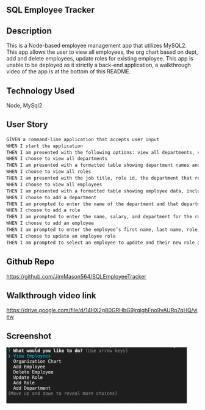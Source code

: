 ## SQL Employee Tracker

## Description
This is a Node-based employee management app that utilizes MySQL2. This app allows the user to view all employees, the org chart based on dept, add and delete employees, update roles for existing employee. This app is unable to be deployed as it strictly a back-end application, a walkthrough video of the app is at the bottom of this README. 

## Technology Used
Node, MySql2

## User Story
```md
GIVEN a command-line application that accepts user input
WHEN I start the application
THEN I am presented with the following options: view all departments, view all roles, view all employees, add a department, add a role, add an employee, and update an employee role
WHEN I choose to view all departments
THEN I am presented with a formatted table showing department names and department ids
WHEN I choose to view all roles
THEN I am presented with the job title, role id, the department that role belongs to, and the salary for that role
WHEN I choose to view all employees
THEN I am presented with a formatted table showing employee data, including employee ids, first names, last names, job titles, departments, salaries, and managers that the employees report to
WHEN I choose to add a department
THEN I am prompted to enter the name of the department and that department is added to the database
WHEN I choose to add a role
THEN I am prompted to enter the name, salary, and department for the role and that role is added to the database
WHEN I choose to add an employee
THEN I am prompted to enter the employee’s first name, last name, role, and manager, and that employee is added to the database
WHEN I choose to update an employee role
THEN I am prompted to select an employee to update and their new role and this information is updated in the database 
```

## Github Repo
https://github.com/JimMason564/SQLEmployeeTracker

## Walkthrough video link
https://drive.google.com/file/d/14HX2g80GRHbG9jrqighFno9vAURp7qHQ/view

## Screenshot
![image](./Documents/SQLTracker.jpeg)

